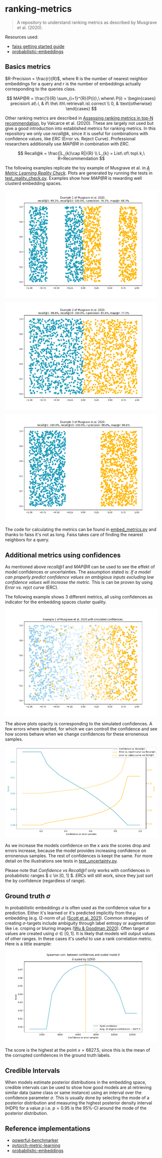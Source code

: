 # ranking-metrics

> A repository to understand ranking metrics as described by Musgrave et al. (2020).

Resources used:
* [faiss getting started guide](https://github.com/facebookresearch/faiss/wiki/Getting-started)
* [probabilistic-embeddings](https://github.com/tinkoff-ai/probabilistic-embeddings)

## Basics metrics

$R-Precision = \frac{r}{R}$, where R is the number of nearest neighbor embeddings for a query
and r is the number of embeddings actually corresponding to the queries class.

$$ MAP@R = \frac{1}{R} \sum_{i=1}^{R}{P(i)},\ where\ P(i) = \begin{cases} precision\ at\ i, & if\ the\ ith\ retrieval\ is\ correct \\
 0, & \text{otherwise} \end{cases} $$

Other ranking metrics are described in 
[Assessing ranking metrics in top-N recommendation](https://link.springer.com/article/10.1007/s10791-020-09377-x),
by Valcarce et al. (2020). These are largely not used but give a good introduction into established metrics for
ranking metrics. In this repository we only use *recall@k*, since it is useful for combinations with confidence
values, like *ERC* (Error vs. Reject Curve). Professional researchers additionally use *MAP@R* in 
combination with *ERC*.

$$ Recall@k = \frac{|L_{k}\cap R|}{R} \\ L_{k} = List\ of\ top\ k,\ R=Recommendation $$

The following examples replicate the toy example of Musgrave et al. in 
[*A Metric Learning Reality Check*](https://arxiv.org/abs/2003.08505). 
Plots are generated by running the tests in 
[test_reality_check.py](tests/test_reality_check.py). Examples show how *MAP@R* 
is rewarding well clusterd embedding spaces. 

![Example 1](figures/reality_check_example1.png)

![Example 2](figures/reality_check_example2.png)

![Example 3](figures/reality_check_example3.png)

The code for calculating the metrics can be found in 
[embed_metrics.py](src/ranking_metrics/embed_metrics.py) and thanks to faiss it's 
not as long. Faiss takes care of finding the nearest neighbors for a query.

## Additional metrics using confidences

As mentioned above *recall@1* and *MAP@R* can be used to see the effekt of model confidences or
uncertainties. The assumption stated is: *If a model can properly predict confidence values on 
ambigious inputs excluding low confidence values will increase the metric.* This is can be proven
by using *Error vs. rejct curve* (ERC).

The following example shows 3 different metrics, all using confidences as indicator for the 
embedding spaces cluster quality.

![Example 2 with simulated confidences](figures/confidence_example2.png)

The above plots opacity is corresponding to the simulated confidences. A few errors where injected,
for which we can controll the confidence and see how scores behave when we change confidences for
these erronenous samples.

![Confidence metrics](figures/confidence_recall_metrics.png)

As we increase the models confidence on the x axis the scores drop and errors increase, because
the model provides increasing confidence on erronenous samples. The rest of confidences is keept the same.
For more detail on the illustrations see tests in [test_uncertainty.py](tests/test_uncertainty.py).

Please note that *Confidence vs Recall@1* only works with confidences in probabilistic ranges $ c \in [0, 1] $.
*ERCs* will still work, since they just sort the by confidence (regardless of range). 

## Ground truth $\sigma$

In probabilistic embeddings $\sigma$ is often used as the confidence value for a prediction. Either 
it's learned or it's predicted implicitly from the $\mu$ embedding (e.g. l2-norm of $\mu$) 
([Scott et al. 2021](https://arxiv.org/abs/2103.15718)). Common strategies of creating $\sigma$-targets
include ambiguity through label entropy or augmentation like i.e. croping or bluring images 
([Wu & Goodman 2020](https://arxiv.org/abs/2010.02038)). Often target $\sigma$ values are created using
$\sigma \in [0,1]$. It is likely that models will output values of other ranges. In these 
cases it's useful to use a rank correlation metric. Here is a little example:

![Rank correlation over simulated sigmas](figures/rank_corr_over_simulated_sigmas.png)

The score is the highest at the point $x=6827.5$, since this is the mean of the corrupted confidences
in the ground truth labels.

## Credible Intervals

When models estimate posterior distributions in the embedding space, credible intervals can be used
to show how good models are at retrieving similar data (same class or same instance) using an interval 
over the confidence parameter $\sigma$. This is usually done by selecting the mode of a posterior
distribution and measuring the highest posterior density interval (HDPI) for a value $p$ i.e. $p=0.95$
is the 95%-CI around the mode of the posterior distribution.

## Reference implementations

* [powerful-benchmarker](https://github.com/KevinMusgrave/powerful-benchmarker)
* [pytorch-metric-learning](https://github.com/KevinMusgrave/pytorch-metric-learning)
* [probabilistic-embeddings](https://github.com/tinkoff-ai/probabilistic-embeddings/tree/main/src/probabilistic_embeddings/metrics)

